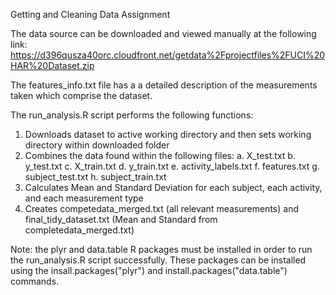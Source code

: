 Getting and Cleaning Data Assignment

The data source can be downloaded and viewed manually at the following link: https://d396qusza40orc.cloudfront.net/getdata%2Fprojectfiles%2FUCI%20HAR%20Dataset.zip 

The features_info.txt file has a a detailed description of the measurements taken which comprise the dataset. 

The run_analysis.R script performs the following functions:
  1. Downloads dataset to active working directory and then sets working directory within downloaded folder
  2. Combines the data found within the following files:
    a. X_test.txt
    b. y_test.txt
    c. X_train.txt
    d. y_train.txt
    e. activity_labels.txt
    f. features.txt
    g. subject_test.txt
    h. subject_train.txt
  3. Calculates Mean and Standard Deviation for each subject, each activity, and each measurement type
  4. Creates competedata_merged.txt (all relevant measurements) and final_tidy_dataset.txt (Mean and Standard from                         completedata_merged.txt)

Note: the plyr and data.table R packages must be installed in order to run the run_analysis.R script successfully.
These packages can be installed using the insall.packages("plyr") and install.packages("data.table") commands.
